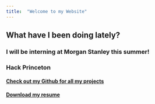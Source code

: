 ```yaml
---
title:  "Welcome to my Website"
---
```

## What have I been doing lately?

### I will be interning at Morgan Stanley this summer!

### Hack Princeton

#### [Check out my Github for all my projects](https://github.com/MarioJayakumar)

#### [Download my resume](https://mariojayakumar.com/assets/April2018Resume.docx)
